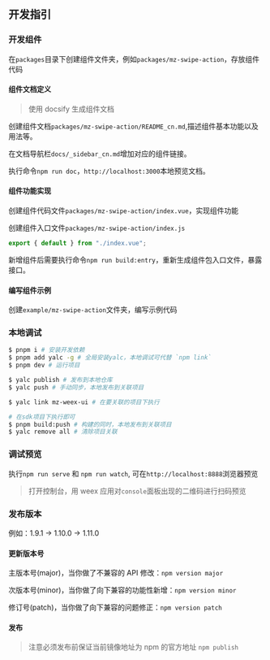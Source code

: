 ## 开发指引

### 开发组件

在`packages`目录下创建组件文件夹，例如`packages/mz-swipe-action`，存放组件代码

#### 组件文档定义

> 使用 docsify 生成组件文档

创建组件文档`packages/mz-swipe-action/README_cn.md`,描述组件基本功能以及用法等。

在文档导航栏`docs/_sidebar_cn.md`增加对应的组件链接。

执行命令`npm run doc`，`http://localhost:3000`本地预览文档。

#### 组件功能实现

创建组件代码文件`packages/mz-swipe-action/index.vue`，实现组件功能

创建组件入口文件`packages/mz-swipe-action/index.js`

```js
export { default } from "./index.vue";
```

新增组件后需要执行命令`npm run build:entry`，重新生成组件包入口文件，暴露接口。

#### 编写组件示例

创建`example/mz-swipe-action`文件夹，编写示例代码

### 本地调试

```bash
$ pnpm i # 安装开发依赖
$ pnpm add yalc -g # 全局安装yalc，本地调试可代替 `npm link`
$ pnpm dev # 运行项目

$ yalc publish # 发布到本地仓库
$ yalc push # 手动同步，本地发布到关联项目

$ yalc link mz-weex-ui # 在要关联的项目下执行

# 在sdk项目下执行即可
$ pnpm build:push # 构建的同时，本地发布到关联项目
$ yalc remove all # 清除项目关联
```

### 调试预览

执行`npm run serve` 和 `npm run watch`,
可在`http://localhost:8888`浏览器预览

> 打开控制台，用 weex 应用对`console`面板出现的二维码进行扫码预览

### 发布版本

例如：1.9.1 -> 1.10.0 -> 1.11.0

#### 更新版本号

主版本号(major)，当你做了不兼容的 API 修改：`npm version major`

次版本号(minor)，当你做了向下兼容的功能性新增：`npm version minor`

修订号(patch)，当你做了向下兼容的问题修正：`npm version patch`

#### 发布

> 注意必须发布前保证当前镜像地址为 npm 的官方地址
> `npm publish`
